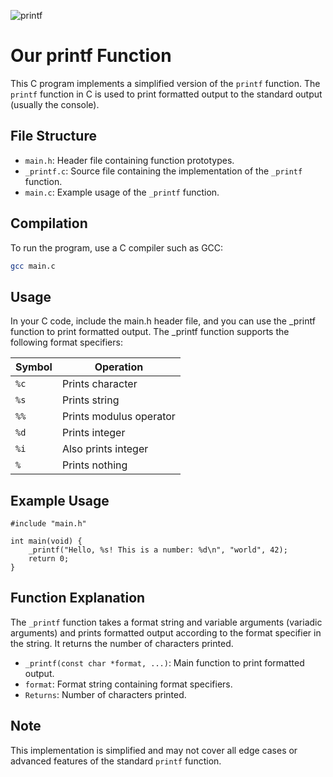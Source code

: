 ![printf](https://github.com/simararustam/holbertonschool-printf-TEST/assets/115341811/3720036d-baef-4522-a75f-e4a5eb983bc1)
# Our printf Function

This C program implements a simplified version of the `printf` function. The `printf` function in C is used to print formatted output to the standard output (usually the console).

## File Structure

- `main.h`: Header file containing function prototypes.
- `_printf.c`: Source file containing the implementation of the `_printf` function.
- `main.c`: Example usage of the `_printf` function.

## Compilation

To run the program, use a C compiler such as GCC:

```bash
gcc main.c
```
## Usage
In your C code, include the main.h header file, and you can use the _printf function to print formatted output. The _printf function supports the following format specifiers:

| Symbol | Operation |
|--|--|
| `%c` | Prints character |
| `%s` | Prints string |
| `%%` | Prints modulus operator |
| `%d` | Prints integer |
| `%i` | Also prints integer |
| `%` | Prints nothing |

## Example Usage
```
#include "main.h"

int main(void) {
    _printf("Hello, %s! This is a number: %d\n", "world", 42);
    return 0;
}
```
## Function Explanation
The `_printf` function takes a format string and variable arguments (variadic arguments) and prints formatted output according to the format specifier in the string. It returns the number of characters printed.

- `_printf(const char *format, ...)`: Main function to print formatted output.
- `format`: Format string containing format specifiers.
- `Returns`: Number of characters printed.

## Note
This implementation is simplified and may not cover all edge cases or advanced features of the standard `printf` function.
